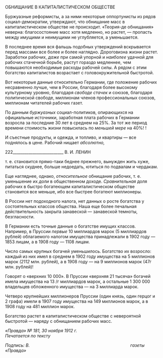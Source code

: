ОБНИЩАНИЕ В КАПИТАЛИСТИЧЕСКОМ ОБЩЕСТВЕ

Буржуазные реформисты, а за ними некоторые оппортунисты из рядов социал-демократии, утверждают, что обнищание масс в капиталистическом обществе не про­исходит. «Теория-де обнищания» неверна: благосостояние масс хотя медленно, но рас­тет, — пропасть между имущими и неимущими не углубляется, а уменьшается.

В последнее время вся фальшь подобных утверждений вскрывается перед массами все более и более наглядно. Дороговизна жизни растет. Заработки рабочих, _даже_ при самой упорной и _наиболее_ удачной для рабочих стачечной борьбе, растут гораздо мед­леннее, чем повышаются необходимые расходы рабочей силы. А рядом с этим богатст­во капиталистов возрастает с головокружительной быстротой.

Вот некоторые данные относительно Германии, где положение рабочих несравненно лучше, чем в России, благодаря более высокому культурному уровню, благодаря _сво­боде стачек_ и союзов, благодаря политической свободе, миллионам членов профес­сиональных союзов, миллионам читателей рабочих газет.

По данным _буржуазных_ социал-политиков, опирающихся на официальные источни­ки, заработная плата рабочих в Германии возросла за последние 30 лет в среднем на 25%. За тот же период времени стоимость жизни повысилась по _меньшей мере_ на 40%! !

И съестные продукты, и одежда, и топливо, и квартиры — все поднялось в цене. Ра­бочий нищает _абсолютно,_

  

222__________________________ В. И. ЛЕНИН

т. е. становится прямо-таки беднее прежнего, вынужден жить хуже, питаться скуднее, больше недоедать, ютиться по подвалам и чердакам.

Еще нагляднее, однако, _относительное_ обнищание рабочих, т. е. уменьшение их _до­ли_ в общественном доходе. _Сравнительная_ доля рабочих в быстро богатеющем капита­листическом обществе становится все меньше, ибо все быстрее богатеют миллионеры.

В России нет подоходного налога, нет данных о росте богатства у состоятельных классов общества. Наша еще более печальная действительность закрыта занавеской — занавеской темноты, безгласности.

В Германии есть точные данные о богатстве имущих классов. Например, в Пруссии _первые_ 10 миллиардов марок (5 миллиардов рублей) облагаемого налогом имущества принадлежали в 1902 году — 1853 лицам, а в 1908 году — 1108 лицам.

Число самых крупных богачей уменьшилось. Богатство их возросло: каждый из них имел в среднем в 1902 году имущества на 5 миллионов марок _(2112_ млн. рублей), а в 1908 году — на 9 миллионов марок (47г млн. рублей)!

Говорят о «верхних 10 000». В Пруссии «верхняя 21 тысяча» богачей имела имуще­ства на 13 /г миллиардов марок, а остальные 1 300 000 владельцев обложенного имуще­ства — на 3 миллиарда марок.

Четверо крупнейших миллионеров Пруссии (один князь, один герцог и 2 графа) имели в 1907 году имущества на 149 миллионов марок, а в 1908 году на 481 миллион марок.

Богатство растет в капиталистическом обществе с невероятной быстротой — наряду с обнищанием рабочих масс.

_«Правда» № 181, 30 ноября 1912 г.                                                          Печатается по тексту_

_Подпись: В._                                                                                    _газеты «Правда»_